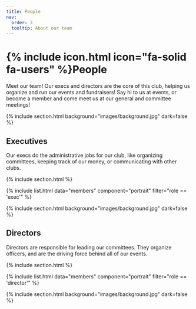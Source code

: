 ```yaml
---
title: People
nav:
  order: 3
  tooltip: About our team
---
```


# {% include icon.html icon="fa-solid fa-users" %}People

Meet our team! Our execs and directors are the core of this club, helping us organize and run our events and fundraisers! Say hi to us at events, or become a member and come meet us at our general and committee meetings!

{% include section.html background="images/background.jpg" dark=false %}

## Executives

Our execs do the administrative jobs for our club, like organizing committees, keeping track of our money, or communicating with other clubs.

{% include section.html %}

{% include list.html data="members" component="portrait" filter="role == 'exec'" %}

{% include section.html background="images/background.jpg" dark=false %}

## Directors

Directors are responsible for leading our committees. They organize officers, and are the driving force behind all of our events.

{% include section.html %}

{% include list.html data="members" component="portrait" filter="role == 'director'" %}

{% include section.html background="images/background.jpg" dark=false %}



